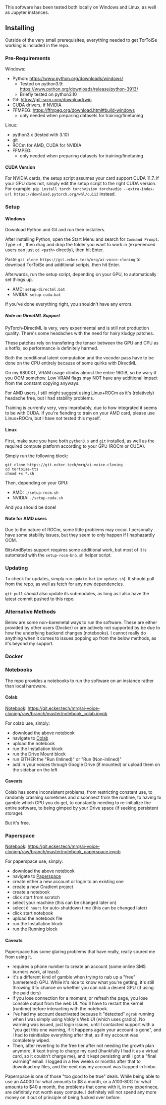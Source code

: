 This software has been tested both locally on Windows and Linux, as well as Jupyter instances.

## Installing

Outside of the very small prerequisites, everything needed to get TorToiSe working is included in the repo.

### Pre-Requirements

Windows:
* Python: https://www.python.org/downloads/windows/
	- Tested on python3.9: https://www.python.org/downloads/release/python-3913/
    - Briefly tested on python3.10
* Git: https://git-scm.com/download/win
* CUDA drivers, if NVIDIA
* FFMPEG: https://ffmpeg.org/download.html#build-windows
	- only needed when preparing datasets for training/finetuning

Linux:
* python3.x (tested with 3.10)
* git
* ROCm for AMD, CUDA for NVIDIA
* FFMPEG:
	- only needed when preparing datasets for training/finetuning

#### CUDA Version

For NVIDIA cards, the setup script assumes your card support CUDA 11.7. If your GPU does not, simply edit the setup script to the right CUDA version. For example: `pip install torch torchvision torchaudio --extra-index-url https://download.pytorch.org/whl/cu113` instead.

### Setup

#### Windows

Download Python and Git and run their installers.

After installing Python, open the Start Menu and search for `Command Prompt`. Type `cd `, then drag and drop the folder you want to work in (experienced users can just `cd <path>` directly), then hit Enter.

Paste `git clone https://git.ecker.tech/mrq/ai-voice-cloning` to download TorToiSe and additional scripts, then hit Enter.

Afterwards, run the setup script, depending on your GPU, to automatically set things up.
* AMD: `setup-directml.bat`
* NVIDIA: `setup-cuda.bat`

If you've done everything right, you shouldn't have any errors.

##### Note on DirectML Support

PyTorch-DirectML is very, very experimental and is still not production quality. There's some headaches with the need for hairy kludgy patches.

These patches rely on transfering the tensor between the GPU and CPU as a hotfix, so performance is definitely harmed.

Both the conditional latent computation and the vocoder pass have to be done on the CPU entirely because of some quirks with DirectML.

On my 6800XT, VRAM usage climbs almost the entire 16GiB, so be wary if you OOM somehow. Low VRAM flags may NOT have any additional impact from the constant copying anyways.

For AMD users, I still might suggest using Linux+ROCm as it's (relatively) headache free, but I had stability problems.

Training is currently very, very improbably, due to how integrated it seems to be with CUDA. If you're fiending to train on your AMD card, please use Linux+ROCm, but I have not tested this myself.

#### Linux

First, make sure you have both `python3.x` and `git` installed, as well as the required compute platform according to your GPU (ROCm or CUDA).

Simply run the following block:

```
git clone https://git.ecker.tech/mrq/ai-voice-cloning
cd tortoise-tts
chmod +x *.sh
```

Then, depending on your GPU:
* AMD: `./setup-rocm.sh`
* NVIDIA: `./setup-cuda.sh`

And you should be done!

#### Note for AMD users

Due to the nature of ROCm, some little problems may occur. I personally have some stability issues, but they seem to only happen if I haphazardly OOM.

BitsAndBytes support requires some additional work, but most of it is automated with the `setup-rocm-bnb.sh` helper script.

### Updating

To check for updates, simply run `update.bat` (or `update.sh`). It should pull from the repo, as well as fetch for any new dependencies.

`git pull` *should* also update its submodules, as long as I also have the latest commit pushed to this repo.

### Alternative Methods

Below are some non-baremetal ways to run the software. These are either provided by other users (Docker) or are actively not supported by be due to how the underlying backend changes (notebooks). I cannot really do anything when it comes to issues popping up from the below methods, as it's beyond my support.

### Docker

### Notebooks

The repo provides a notebooks to run the software on an instance rather than local hardware.

#### Colab

[Notebook](https://git.ecker.tech/mrq/ai-voice-cloning/raw/branch/master/notebook_colab.ipynb): https://git.ecker.tech/mrq/ai-voice-cloning/raw/branch/master/notebook_colab.ipynb

For colab use, simply:
* download the above notebook
* navigate to [Colab](https://colab.research.google.com/)
* upload the notebook
* run the Installation block
* run the Drive Mount block
* run EITHER the "Run (Inlined)" or "Run (Non-inlined)"
* add in your voices through Google Drive (if mounted) or upload them on the sidebar on the left

#### Caveats

Colab has some inconsistent problems, from restricting constant use, to randomly crashing sometimes and disconnect from the runtime, to having to gamble which GPU you do get, to constantly needing to re-initialize the entire software, to being gimped by your Drive space (if seeking persistent storage).

But it's free.

### Paperspace
[Notebook](https://git.ecker.tech/mrq/ai-voice-cloning/raw/branch/master/notebook_paperspace.ipynb): https://git.ecker.tech/mrq/ai-voice-cloning/raw/branch/master/notebook_paperspace.ipynb

For paperspace use, simply:
* download the above notebook
* navigate to [Paperspace](https://www.paperspace.com/)
* create either a new account or login to an existing one
* create a new Gradient project
* create a notebook
* click start from scratch
* select your machine (this can be changed later on)
* select `6 hours` for auto-shutdown time (this can be changed later)
* click start notebook
* upload the notebook file
* run the Installation block
* run the Running block

#### Caveats

Paperspace has some glaring problems that have really, really soured me from using it.
* requires a phone number to create an account (some online SMS burners work, at least).
* it's a different kind of gamble when trying to nab up a "free" (unmetered) GPU. While it's nice to know what you're getting, it's still throwing it to chance on whether you can nab a decent GPU (if using the paid tiers)
* if you lose connection for a moment, or refresh the page, you lose console output from the web UI. You'll have to restart the kernel (runtime) before interacting with the notebook.
* I've had my account deactivated because it "detected" `ngrok` running when I was simply using Voldy's Web UI (which uses gradio). No warning was issued, just login issues, until I contacted support with a "you get this one warning, if it happens again your account is gone", and I had to reinitialize everything after that, as if my account was completely wiped.
* Then, after reverting to the free tier after not needing the growth plan anymore, it kept trying to charge my card (thankfully I had it as a virtual card, so it couldn't charge me), and it kept persisting until I got a "final warning" email. I logged in a few weeks or months after that to download my files, and the next day my account was trapped in limbo.

Paperspace is one of those "too good to be true" deals. While being able to use an A4000 for what amounts to $8 a month, or a A100-80G for what amounts to $40 a month, the problems that come with it, in my experinece, are definitely not worth easy compute. I definitely will not spend any more money on it out of principle of being fucked over before.